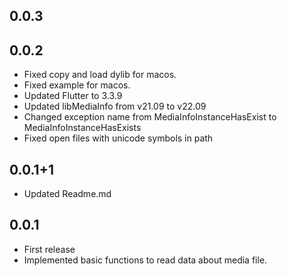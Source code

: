 ## 0.0.3

## 0.0.2

* Fixed copy and load dylib for macos.
* Fixed example for macos.
* Updated Flutter to 3.3.9
* Updated libMediaInfo from v21.09 to v22.09
* Changed exception name from MediaInfoInstanceHasExist to MediaInfoInstanceHasExists
* Fixed open files with unicode symbols in path

## 0.0.1+1

* Updated Readme.md

## 0.0.1

* First release
* Implemented basic functions to read data about media file.
